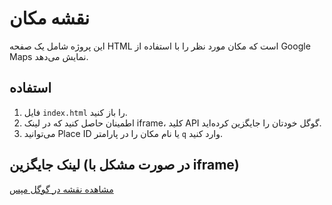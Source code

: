 # نقشه مکان

این پروژه شامل یک صفحه HTML است که مکان مورد نظر را با استفاده از Google Maps نمایش می‌دهد.

## استفاده

1. فایل `index.html` را باز کنید.
2. اطمینان حاصل کنید که در لینک iframe، کلید API گوگل خودتان را جایگزین کرده‌اید.
3. می‌توانید Place ID یا نام مکان را در پارامتر `q` وارد کنید.

## لینک جایگزین (در صورت مشکل با iframe)

[مشاهده نقشه در گوگل مپس](https://maps.app.goo.gl/rp3PnkLUCuGSV2xbA?g_st=ac)